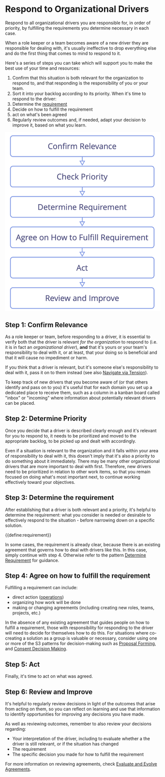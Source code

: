 # Respond to Organizational Drivers

<summary>
Respond to all organizational drivers you are responsible for, in order of priority, by fulfilling the requirements you determine necessary in each case.
</summary>


When a role keeper or a team becomes aware of a new driver they are responsible for dealing with, it's usually ineffective to drop everything else and do the first thing that comes to mind to respond to it.

Here's a series of steps you can take which will support you to make the best use of your time and resources:


1. Confirm that this situation is both relevant for the organization to respond to, and that responding is the responsibility of you or your team.
2. Sort it into your backlog according to its priority. When it's time to respond to the driver:
3. Determine the [requirement](glossary:requirement)
4. Decide on how to fulfill the requirement 
5. act on what's been agreed
6. Regularly review outcomes and, if needed, adapt your decision to improve it, based on what you learn.


![Respond to Organziational Drivers](img/process/respond-to-org-drivers.png)


## Step 1: Confirm Relevance

As a role keeper or team, before responding to a driver, it is essential to verify both that the driver is relevant _for the organization_ to respond to (i.e. it is in fact an _organizational driver_), **and** that it's yours or your team's responsibility to deal with it, or at least, that your doing so is beneficial and that it will cause no impediment or harm.

If you think that a driver is relevant, but it's someone else's responsibility to deal with it, pass it on to them instead (see also [Navigate via Tension](section:navigate-via-tension)). 

To keep track of new drivers that you become aware of (or that others identify and pass on to you) it's useful that for each domain you set up a dedicated place to receive them, such as a column in a kanban board called "inbox" or "incoming" where information about potentially relevant drivers can be placed.


## Step 2: Determine Priority

Once you decide that a driver is described clearly enough and it's relevant for you to respond to, it needs to be prioritized and moved to the appropriate backlog, to be picked up and dealt with accordingly. 

Even if a situation is relevant to the organization and it falls within your area of responsibility to deal with it, this doesn't imply that it's also a priority to do something about it immediately. There may be many other organizational drivers that are more important to deal with first. Therefore, new drivers need to be prioritized in relation to other work items, so that you remain focused on doing what's most important next, to continue working effectively toward your objectives.


## Step 3: Determine the requirement

After establishing that a driver is both relevant and a priority, it's helpful to determine the requirement: what you consider is needed or desirable to effectively respond to the situation - before narrowing down on a specific solution. 

{{define:requirement}}

In some cases, the requirement is already clear, because there is an existing agreement that governs how to deal with drivers like this. In this case, simply continue with step 4. Otherwise refer to the pattern [Determine Requirement](section:determine-requirements) for guidance. 


## Step 4: Agree on how to fulfill the requirement

Fulfilling a requirement can include: 

-   direct action ([operations](glossary:operations))
-   organizing how work will be done 
-   making or changing agreements (including creating new roles, teams, projects, etc.)

In the absence of any existing agreement that guides people on how to fulfill a requirement, those with responsibility for responding to the driver will need to decide for themselves how to do this. For situations where co-creating a solution as a group is valuable or necessary, consider using one or more of the S3 patterns for decision-making such as [Proposal Forming](section:proposal-forming), and [Consent Decision Making](section:consent-decision-making).


## Step 5: Act

Finally, it's time to act on what was agreed. 


## Step 6: Review and Improve

It's helpful to regularly review decisions in light of the outcomes that arise from acting on them, so you can reflect on learning and use that information to identify opportunities for improving any decisions you have made.

As well as reviewing outcomes, remember to also review your decisions regarding:


-   Your interpretation of the driver, including to evaluate whether a the driver is still relevant, or if the situation has changed
-   The requirement
-   The specific decision you made for how to fulfill the requirement

For more information on reviewing agreements, check [Evaluate and Evolve Agreements](section:evaluate-and-evolve-agreements).

